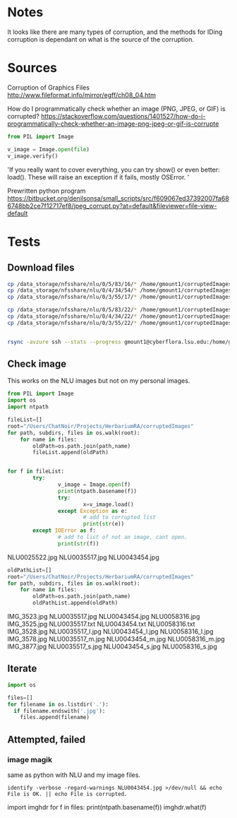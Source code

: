 
# Notes

It looks like there are many types of corruption, and the methods for IDing corruption is dependant on what is the source of the corruption. 

# Sources

Corruption of Graphics Files <http://www.fileformat.info/mirror/egff/ch08_04.htm>

How do I programmatically check whether an image (PNG, JPEG, or GIF) is corrupted? <https://stackoverflow.com/questions/1401527/how-do-i-programmatically-check-whether-an-image-png-jpeg-or-gif-is-corrupte>

```python
from PIL import Image

v_image = Image.open(file)
v_image.verify()
```
'If you really want to cover everything, you can try show() or even better: load(). These will raise an exception if it fails, mostly OSError. '

Prewritten python program <https://bitbucket.org/denilsonsa/small_scripts/src/f609067ed37392007fa686748bb2ce7f12717ef8/jpeg_corrupt.py?at=default&fileviewer=file-view-default>

# Tests

## Download files

```bash
cp /data_storage/nfsshare/nlu/0/5/83/16/* /home/gmount1/corruptedImages
cp /data_storage/nfsshare/nlu/0/4/34/54/* /home/gmount1/corruptedImages
cp /data_storage/nfsshare/nlu/0/3/55/17/* /home/gmount1/corruptedImages

cp /data_storage/nfsshare/nlu/0/5/83/22/* /home/gmount1/corruptedImages
cp /data_storage/nfsshare/nlu/0/4/34/22/* /home/gmount1/corruptedImages
cp /data_storage/nfsshare/nlu/0/3/55/22/* /home/gmount1/corruptedImages


rsync -avzure ssh --stats --progress gmount1@cyberflora.lsu.edu:/home/gmount1/corruptedImages/* /Users/ChatNoir/Projects/HerbariumRA/corruptedImages
```

## Check image

This works on the NLU images but not on my personal images. 

```python
from PIL import Image
import os
import ntpath

fileList=[]  
root="/Users/ChatNoir/Projects/HerbariumRA/corruptedImages"
for path, subdirs, files in os.walk(root):
    for name in files:
        oldPath=os.path.join(path,name)
        fileList.append(oldPath)


for f in fileList:
        try:
                v_image = Image.open(f)
                print(ntpath.basename(f))
                try:
                        x=v_image.load()
                except Exception as e:
                        # add to corrupted list
                        print(str(e))
        except IOError as f:
                # add to list of not an image, cant open. 
                print(str(f))
```
NLU0025522.jpg
NLU0035517.jpg
NLU0043454.jpg
```python
oldPathList=[]
root="/Users/ChatNoir/Projects/HerbariumRA/corruptedImages"
for path, subdirs, files in os.walk(root):
    for name in files:
        oldPath=os.path.join(path,name)
        oldPathList.append(oldPath)
```


IMG_3523.jpg     NLU0035517.jpg   NLU0043454.jpg   NLU0058316.jpg
IMG_3525.jpg     NLU0035517.txt   NLU0043454.txt   NLU0058316.txt
IMG_3528.jpg     NLU0035517_l.jpg NLU0043454_l.jpg NLU0058316_l.jpg
IMG_3578.jpg     NLU0035517_m.jpg NLU0043454_m.jpg NLU0058316_m.jpg
IMG_3877.jpg     NLU0035517_s.jpg NLU0043454_s.jpg NLU0058316_s.jpg


## Iterate

```python
import os

files=[]   
for filename in os.listdir('.'):
  if filename.endswith('.jpg'):
    files.append(filename)
```

## Attempted, failed

### image magik

same as python with NLU and my image files. 

`identify -verbose -regard-warnings NLU0043454.jpg >/dev/null && echo File is OK. || echo File is corrupted.`


import imghdr
for f in files:
    print(ntpath.basename(f))
    imghdr.what(f)